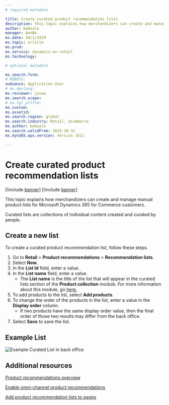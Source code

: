 ```yaml
---
# required metadata

title: Create curated product recommendation lists
description: This topic explains how merchandizers can create and manage manual product lists for Microsoft Dynamics 365 for Commerce customers.
author: bebeale
manager: AnnBe
ms.date: 10/1/2019
ms.topic: article
ms.prod: 
ms.service: dynamics-ax-retail
ms.technology: 

# optional metadata

ms.search.form: 
# ROBOTS: 
audience: Application User
# ms.devlang: 
ms.reviewer: josaw
ms.search.scope: 
# ms.tgt_pltfrm: 
ms.custom: 
ms.assetid: 
ms.search.region: global
ms.search.industry: Retail, eCommerce
ms.author: bebeale
ms.search.validFrom: 2019-10-31
ms.dyn365.ops.version: Version 1611

---
```


# Create curated product recommendation lists

[!include [banner](../includes/preview-banner.md)]
[!include [banner](../includes/banner.md)]

This topic explains how merchandizers can create and manage manual product lists for Microsoft Dynamics 365 for Commerce customers.

Curated lists are collections of individual content created and curated by people.  

## Create a new list

To create a curated product recommendation list, follow these steps.

1. Go to **Retail** &gt; **Product recommendations** &gt; **Recommendation lists**.
1. Select **New**.
1. In the **List Id** field, enter a value.
1. In the **List name** field, enter a value.
    - The **List name** is the title of the list that will appear in the curated lists section of the **Product collection** module. For more information about this module, go [here.](product-placement-module-overview.md)
1. To add products to the list, select **Add products**.
1. To change the order of the products in the list, enter a value in the **Display order** column.
    - If two products have the same display order value, then the final order of those two results may differ from the back office.
1. Select **Save** to save the list.

## Example List

![Example Curated List in back office](examplecuratedrecolist.png)

## Additional resources

[Product recommendations overview](product-recommendations.md)

[Enable omni-channel product recommendations](enable-product-recommendations.md)

[Add product recommendation lists to pages](add-reco-list-to-page.md)
